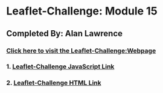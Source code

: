 # Leaflet-Challenge: Module 15

## Completed By: Alan Lawrence

### [Click here to visit the Leaflet-Challenge:Webpage](https://alanbigdata.github.io/Leaflet-Challenge/)

### 1. [Leaflet-Challenge JavaScript Link](https://github.com/AlanBigData/Leaflet-Challenge/blob/main/static/js/logic.js)

### 2. [Leaflet-Challenge HTML Link](https://github.com/AlanBigData/Leaflet-Challenge/blob/main/index.html)


 


